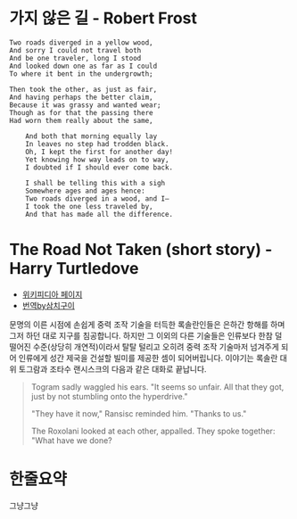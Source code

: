 # 가지 않은 길 - Robert Frost

```
Two roads diverged in a yellow wood,
And sorry I could not travel both
And be one traveler, long I stood
And looked down one as far as I could
To where it bent in the undergrowth;

Then took the other, as just as fair,
And having perhaps the better claim,
Because it was grassy and wanted wear;
Though as for that the passing there
Had worn them really about the same,

    And both that morning equally lay
    In leaves no step had trodden black.
    Oh, I kept the first for another day!
    Yet knowing how way leads on to way,
    I doubted if I should ever come back.

    I shall be telling this with a sigh
    Somewhere ages and ages hence:
    Two roads diverged in a wood, and I—
    I took the one less traveled by,
    And that has made all the difference.
```

# The Road Not Taken (short story) - Harry Turtledove
* [위키피디아 페이지](https://en.wikipedia.org/wiki/The_Road_Not_Taken_(short_story))
* [번역by삼치구이](http://blog.naver.com/PostView.nhn?blogId=rooki12k&logNo=90147696661)

문명의 이른 시점에 손쉽게 중력 조작 기술을 터득한 록솔란인들은 은하간 항해를 하며 그저 하던 대로 지구를 침공합니다.
하지만 그 이외의 다른 기술들은 인류보다 한참 덜 떨어진 수준(상당히 개연적)이라서 탈탈 털리고 오히려 중력 조작 기술마저 넘겨주게 되어 인류에게 성간 제국을 건설할 빌미를 제공한 셈이 되어버립니다.
이야기는 록솔란 대위 토그람과 조타수 랜시스크의 다음과 같은 대화로 끝납니다.

> Togram sadly waggled his ears. "It seems so unfair. All that they got, just by not stumbling onto the hyperdrive."
>
> "They have it now," Ransisc reminded him. "Thanks to us."
>
> The Roxolani looked at each other, appalled. They spoke together: "What have we done?

# 한줄요약

그냥그냥
